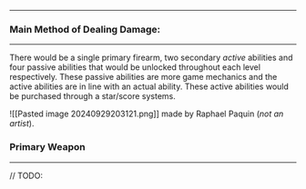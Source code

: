 
---

### Main Method of Dealing Damage:
---

There would be a single primary firearm, two secondary *active* abilities and four passive abilities that would be unlocked throughout each level respectively. These passive abilities are more game mechanics and the active abilities are in line with an actual ability. These active abilities would be purchased through a star/score systems.

![[Pasted image 20240929203121.png]]
made by Raphael Paquin (*not an artist*).


### Primary Weapon
---
 // TODO:
